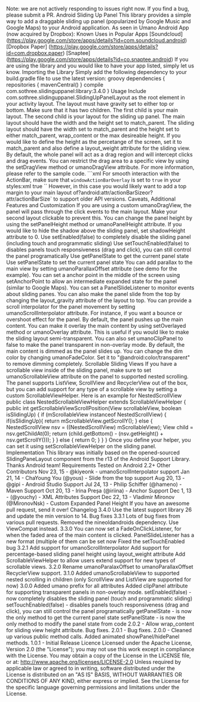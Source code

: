 Note: we are not actively responding to issues right now. If you find a bug, please submit a PR. Android Sliding Up Panel This library provides a simple way to add a draggable sliding up panel (popularized by Google Music and Google Maps) to your Android application. As seen in Umano Android App (now acquired by Dropbox): Known Uses in Popular Apps [Soundcloud] (https://play.google.com/store/apps/details?id=com.soundcloud.android) [Dropbox Paper] (https://play.google.com/store/apps/details?id=com.dropbox.paper) [Snaptee] (https://play.google.com/store/apps/details?id=co.snaptee.android) If you are using the library and you would like to have your app listed, simply let us know. Importing the Library Simply add the following dependency to your build.gradle file to use the latest version: groovy dependencies { repositories { mavenCentral() } compile com.sothree.slidinguppanel:library:3.4.0 } Usage Include com.sothree.slidinguppanel.SlidingUpPanelLayout as the root element in your activity layout. The layout must have gravity set to either top or bottom. Make sure that it has two children. The first child is your main layout. The second child is your layout for the sliding up panel. The main layout should have the width and the height set to match_parent. The sliding layout should have the width set to match_parent and the height set to either match_parent, wrap_content or the max desireable height. If you would like to define the height as the percetange of the screen, set it to match_parent and also define a layout_weight attribute for the sliding view. By default, the whole panel will act as a drag region and will intercept clicks and drag events. You can restrict the drag area to a specific view by using the setDragView method or umanoDragView attribute. For more information, please refer to the sample code. ```xml <TextView android:layout_width="match_parent" android:layout_height="match_parent" android:gravity="center" android:text="Main Content" android:textSize="16sp" /> <TextView android:layout_width="match_parent" android:layout_height="match_parent" android:gravity="center|top" android:text="The Awesome Sliding Up Panel" android:textSize="16sp" /> For smooth interaction with the ActionBar, make sure that `windowActionBarOverlay` is set to `true` in your styles:xml <item name="android:windowActionBarOverlay">true</item> `` However, in this case you would likely want to add a top margin to your main layout of?android:attr/actionBarSizeor?attr/actionBarSize` to support older API versions. Caveats, Additional Features and Customization If you are using a custom umanoDragView, the panel will pass through the click events to the main layout. Make your second layout clickable to prevent this. You can change the panel height by using the setPanelHeight method or umanoPanelHeight attribute. If you would like to hide the shadow above the sliding panel, set shadowHeight attribute to 0. Use setEnabled(false) to completely disable the sliding panel (including touch and programmatic sliding) Use setTouchEnabled(false) to disables panels touch responsiveness (drag and click), you can still control the panel programatically Use getPanelState to get the current panel state Use setPanelState to set the current panel state You can add parallax to the main view by setting umanoParallaxOffset attribute (see demo for the example). You can set a anchor point in the middle of the screen using setAnchorPoint to allow an intermediate expanded state for the panel (similar to Google Maps). You can set a PanelSlideListener to monitor events about sliding panes. You can also make the panel slide from the top by changing the layout_gravity attribute of the layout to top. You can provide a scroll interpolator for the panel movement by setting umanoScrollInterpolator attribute. For instance, if you want a bounce or overshoot effect for the panel. By default, the panel pushes up the main content. You can make it overlay the main content by using setOverlayed method or umanoOverlay attribute. This is useful if you would like to make the sliding layout semi-transparent. You can also set umanoClipPanel to false to make the panel transparent in non-overlay mode. By default, the main content is dimmed as the panel slides up. You can change the dim color by changing umanoFadeColor. Set it to "@android:color/transparent" to remove dimming completely. Scrollable Sliding Views If you have a scrollable view inside of the sliding panel, make sure to set umanoScrollableView attribute on the panel to supported nested scrolling. The panel supports ListView, ScrollView and RecyclerView out of the box, but you can add support for any type of a scrollable view by setting a custom ScrollableViewHelper. Here is an example for NestedScrollView public class NestedScrollableViewHelper extends ScrollableViewHelper { public int getScrollableViewScrollPosition(View scrollableView, boolean isSlidingUp) { if (mScrollableView instanceof NestedScrollView) { if(isSlidingUp){ return mScrollableView.getScrollY(); } else { NestedScrollView nsv = ((NestedScrollView) mScrollableView); View child = nsv.getChildAt(0); return (child.getBottom() - (nsv.getHeight() + nsv.getScrollY())); } } else { return 0; } } } Once you define your helper, you can set it using setScrollableViewHelper on the sliding panel. Implementation This library was initially based on the opened-sourced SlidingPaneLayout component from the r13 of the Android Support Library. Thanks Android team! Requirements Tested on Android 2.2+ Other Contributors Nov 23, 15 - @kiyeonk - umanoScrollInterpolator support Jan 21, 14 - ChaYoung You (@yous) - Slide from the top support Aug 20, 13 - @gipi - Android Studio Support Jul 24, 13 - Philip Schiffer (@hameno) - Maven Support Oct 20, 13 - Irina Preșa (@iriina) - Anchor Support Dec 1, 13 - (@youchy) - XML Attributes Support Dec 22, 13 - Vladimir Mironov (@MironovNsk) - Custom Expanded Panel Height If you have an awesome pull request, send it over! Changelog 3.4.0 Use the latest support library 26 and update the min version to 14. Bug fixes 3.3.1 Lots of bug fixes from various pull requests. Removed the nineoldandroids dependency. Use ViewCompat instead. 3.3.0 You can now set a FadeOnClickListener, for when the faded area of the main content is clicked. PanelSlideListener has a new format (multiple of them can be set now Fixed the setTouchEnabled bug 3.2.1 Add support for umanoScrollInterpolator Add support for percentage-based sliding panel height using layout_weight attribute Add ScrollableViewHelper to allow users extend support for new types of scrollable views. 3.2.0 Rename umanoParalaxOffset to umanoParallaxOffset RecyclerView support. 3.1.0 Added umanoScrollableView to supported nested scrolling in children (only ScrollView and ListView are supported for now) 3.0.0 Added umano prefix for all attributes Added clipPanel attribute for supporting transparent panels in non-overlay mode. setEnabled(false) - now completely disables the sliding panel (touch and programmatic sliding) setTouchEnabled(false) - disables panels touch responsiveness (drag and click), you can still control the panel programatically getPanelState - is now the only method to get the current panel state setPanelState - is now the only method to modify the panel state from code 2.0.2 - Allow wrap_content for sliding view height attribute. Bug fixes. 2.0.1 - Bug fixes. 2.0.0 - Cleaned up various public method calls. Added animated showPanel/hidePanel methods. 1.0.1 - Initial Release Licence Licensed under the Apache License, Version 2.0 (the "License"); you may not use this work except in compliance with the License. You may obtain a copy of the License in the LICENSE file, or at: http://www.apache.org/licenses/LICENSE-2.0 Unless required by applicable law or agreed to in writing, software distributed under the License is distributed on an "AS IS" BASIS, WITHOUT WARRANTIES OR CONDITIONS OF ANY KIND, either express or implied. See the License for the specific language governing permissions and limitations under the License.